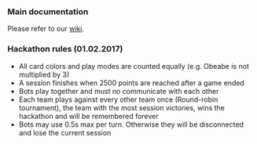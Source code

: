 ### Main documentation
Please refer to our [wiki](https://github.com/webplatformz/challenge/wiki).


### Hackathon rules (01.02.2017)

* All card colors and play modes are counted equally (e.g. Obeabe is not multiplied by 3)
* A session finishes when 2500 points are reached after a game ended
* Bots play together and must no communicate with each other
* Each team plays against every other team once (Round-robin tournament), the team with the most session victories, wins the hackathon and will be remembered forever
* Bots may use 0.5s max per turn. Otherwise they will be disconnected and lose the current session 
